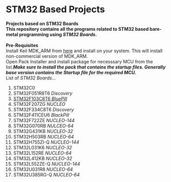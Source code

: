 # STM32 Based Projects
**Projects based on STM32 Boards
<br>This repository contains all the programs related to STM32 based bare-metal programming using *STM32 Boards*.**
<br>
<br>**Pre-Requisites**
<br>Install Keil MDK_ARM from [here](https://www.keil.com/demo/eval/arm.htm) and install on your system. This will install non-commercial version of MDK_ARM.
<br>Open Pack Installer and install package for necesssary MCU from the list.***Make sure to install the pack that contains the startup files. Generally base version contains the Startup file for the required MCU.***
<br>List of *STM32 Boards*...
1. STM32C0
2. STM32F051R8T6 *Discovery*
3. [STM32F103C8T6 *BluePill*](STM32F103C8T6)
4. STM32F207ZG *NUCLEO*
5. STM32F334C8T6 *Discovery*
6. STM32F411CEU6 *BlackPill*
7. STM32F722ZE *NUCLEO-144*
8. STM32G070RB *NULCEO-64*
9. STM32G431KB *NUCLEO-32*
10. STM32H503RB *NUCLEO-64*
11. STM32H755ZI-Q *NUCLEO-144*
12. STM32L031K6 *NUCLEO-32*
13. STM32L152RE *NUCLEO-64*
14. STM32L412KB *NUCLEO-32*
15. STM32L552ZE-Q *NUCLEO-144*
16. STM32U031R8 *NUCLEO-64*
17. STM32U385RG-Q *NUCLEO-64*
